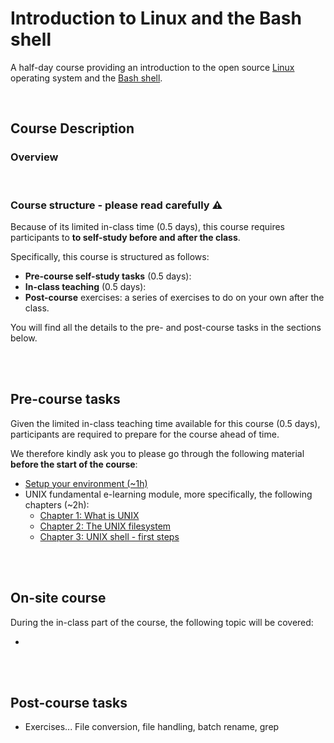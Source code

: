 # Introduction to Linux and the Bash shell

A half-day course providing an introduction to the open source
[Linux](https://en.wikipedia.org/wiki/Linux) operating system and the
[Bash shell](https://www.gnu.org/software/bash).

<br/>

## Course Description

### Overview


<br>

### Course structure - please read carefully :warning:

Because of its limited in-class time (0.5 days), this course requires
participants to **to self-study before and after the class**.

Specifically, this course is structured as follows:

* **Pre-course self-study tasks** (0.5 days):
* **In-class teaching** (0.5 days):
* **Post-course** exercises: a series of exercises to do on your own after the
  class.

You will find all the details to the pre- and post-course tasks in the sections
below.

<br>
<br>

## Pre-course tasks

Given the limited in-class teaching time available for this course (0.5 days),
participants are required to prepare for the course ahead of time.

We therefore kindly ask you to please go through the following material
**before the start of the course**:

* [Setup your environment (~1h)](environment_setup.md)
* UNIX fundamental e-learning module, more specifically, the following
  chapters (~2h):
  * [Chapter 1: What is UNIX](https://edu.sib.swiss/pluginfile.php/2878/mod_resource/content/4/couselab-html/1/start.html)
  * [Chapter 2: The UNIX filesystem](https://edu.sib.swiss/pluginfile.php/2878/mod_resource/content/4/couselab-html/2/start.html)
  * [Chapter 3: UNIX shell - first steps](https://edu.sib.swiss/pluginfile.php/2878/mod_resource/content/4/couselab-html/3/start.html)

<br>
<br>

## On-site course

During the in-class part of the course, the following topic will be covered:

*

<br>
<br>

## Post-course tasks

* Exercises...
File conversion, file handling, batch rename, grep
